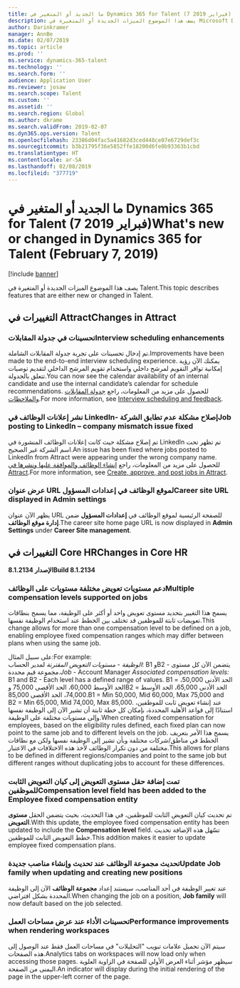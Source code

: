 ```yaml
---
title: ما الجديد أو المتغير في Dynamics 365 for Talent (7 فبراير 2019)
description: يصف هذا الموضوع الميزات الجديدة أو المتغيرة في Microsoft Dynamics 365 for Talent.
author: Darinkramer
manager: AnnBe
ms.date: 02/07/2019
ms.topic: article
ms.prod: ''
ms.service: dynamics-365-talent
ms.technology: ''
ms.search.form: ''
audience: Application User
ms.reviewer: josaw
ms.search.scope: Talent
ms.custom: ''
ms.assetid: ''
ms.search.region: Global
ms.author: dkrame
ms.search.validFrom: 2019-02-07
ms.dyn365.ops.version: Talent
ms.openlocfilehash: 23386d04fac5a41682d3ced448ce07e6729def3c
ms.sourcegitcommit: b3b21795f36e5852ffe18200d6fe0b93363b1cbd
ms.translationtype: HT
ms.contentlocale: ar-SA
ms.lasthandoff: 02/08/2019
ms.locfileid: "377719"
---
```

# <a name="whats-new-or-changed-in-dynamics-365-for-talent-february-7-2019"></a><span data-ttu-id="25a5d-103">ما الجديد أو المتغير في Dynamics 365 for Talent (7 فبراير 2019)</span><span class="sxs-lookup"><span data-stu-id="25a5d-103">What's new or changed in Dynamics 365 for Talent (February 7, 2019)</span></span>

[!include [banner](includes/banner.md)]

<span data-ttu-id="25a5d-104">يصف هذا الموضوع الميزات الجديدة أو المتغيرة في Talent.</span><span class="sxs-lookup"><span data-stu-id="25a5d-104">This topic describes features that are either new or changed in Talent.</span></span>

## <a name="changes-in-attract"></a><span data-ttu-id="25a5d-105">التغييرات في Attract</span><span class="sxs-lookup"><span data-stu-id="25a5d-105">Changes in Attract</span></span>

### <a name="interview-scheduling-enhancements"></a><span data-ttu-id="25a5d-106">تحسينات في جدولة المقابلات</span><span class="sxs-lookup"><span data-stu-id="25a5d-106">Interview scheduling enhancements</span></span>
<span data-ttu-id="25a5d-107">تم إدخال تحسينات على تجربة جدولة المقابلات الشاملة.</span><span class="sxs-lookup"><span data-stu-id="25a5d-107">Improvements have been made to the end-to-end interview scheduling experience.</span></span> <span data-ttu-id="25a5d-108">يمكنك الآن رؤية إمكانية توافر التقويم لمرشح داخلي واستخدام تقويم المرشح الداخلي لتقديم توصيات تتعلق بالجدولة.</span><span class="sxs-lookup"><span data-stu-id="25a5d-108">You can now see the calendar availability of an internal candidate and use the internal candidate’s calendar for schedule recommendations.</span></span> <span data-ttu-id="25a5d-109">للحصول على مزيد من المعلومات، راجع [جدولة المقابلات والملاحظات‬](interview-scheduling-feedback.md).</span><span class="sxs-lookup"><span data-stu-id="25a5d-109">For more information, see [Interview scheduling and feedback](interview-scheduling-feedback.md).</span></span>

### <a name="job-posting-to-linkedin--company-mismatch-issue-fixed"></a><span data-ttu-id="25a5d-110">نشر إعلانات الوظائف في LinkedIn- إصلاح مشكلة عدم تطابق الشركة</span><span class="sxs-lookup"><span data-stu-id="25a5d-110">Job posting to LinkedIn – company mismatch issue fixed</span></span>
<span data-ttu-id="25a5d-111">تم إصلاح مشكلة حيث كانت إعلانات الوظائف المنشورة في LinkedIn تم تظهر تحت اسم الشركة غير الصحيح.</span><span class="sxs-lookup"><span data-stu-id="25a5d-111">An issue has been fixed where jobs posted to LinkedIn from Attract were appearing under the wrong company name.</span></span> <span data-ttu-id="25a5d-112">للحصول على مزيد من المعلومات، راجع [إنشاء الوظائف والموافقة عليها ونشرها في Attract‬](creating-jobs-attract.md).</span><span class="sxs-lookup"><span data-stu-id="25a5d-112">For more information, see [Create, approve, and post jobs in Attract](creating-jobs-attract.md).</span></span>

### <a name="career-site-url-displayed-in-admin-settings"></a><span data-ttu-id="25a5d-113">عرض عنوان URL لموقع الوظائف في إعدادات المسؤول</span><span class="sxs-lookup"><span data-stu-id="25a5d-113">Career site URL displayed in Admin settings</span></span>
<span data-ttu-id="25a5d-114">يظهر الآن عنوان URL للصفحة الرئيسية لموقع الوظائف في **إعدادات المسؤول** ضمن **إدارة موقع الوظائف‬**.</span><span class="sxs-lookup"><span data-stu-id="25a5d-114">The career site home page URL is now displayed in **Admin Settings** under **Career Site management**.</span></span>

## <a name="changes-in-core-hr"></a><span data-ttu-id="25a5d-115">التغييرات في Core HR</span><span class="sxs-lookup"><span data-stu-id="25a5d-115">Changes in Core HR</span></span>

<span data-ttu-id="25a5d-116">**الإصدار 8.1.2134**</span><span class="sxs-lookup"><span data-stu-id="25a5d-116">**Build 8.1.2134**</span></span>

### <a name="multiple-compensation-levels-supported-on-jobs"></a><span data-ttu-id="25a5d-117">دعم مستويات تعويض مختلفة مستويات على الوظائف</span><span class="sxs-lookup"><span data-stu-id="25a5d-117">Multiple compensation levels supported on jobs</span></span>
<span data-ttu-id="25a5d-118">يسمح هذا التغيير بتحديد مستوى تعويض واحد أو أكثر على الوظيفة، مما يسمح بنطاقات تعويضات ثابتة للموظفين قد تختلف بين الخطط عند استخدام الوظيفة نفسها.</span><span class="sxs-lookup"><span data-stu-id="25a5d-118">This change allows for more than one compensation level to be defined on a job, enabling employee fixed compensation ranges which may differ between plans when using the same job.</span></span> 

<span data-ttu-id="25a5d-119">على سبيل المثال:</span><span class="sxs-lookup"><span data-stu-id="25a5d-119">For example:</span></span>    
<span data-ttu-id="25a5d-120">*الوظيفة* - *مستويات التعويض المقترنة* لمدير الحساب: B1 وB2 - يتضمن الآن كل مستوى مجموعة قيم محددة.</span><span class="sxs-lookup"><span data-stu-id="25a5d-120">*Job* - Account Manager *Associated compensation levels:* B1 and B2 - Each level has a defined range of values.</span></span> <span data-ttu-id="25a5d-121">B1 = الحد الأدنى 50,000، الحد الأوسط 60,000، الحد الأقصى 75,000 وB2 = الحد الأدنى 65,000، الحد الأوسط 74,000، الحد الأقصى 85,000.</span><span class="sxs-lookup"><span data-stu-id="25a5d-121">B1 = Min 50,000, Mid 60,000, Max 75,000 and B2 = Min 65,000, Mid 74,000, Max 85,000.</span></span> <span data-ttu-id="25a5d-122">عند إنشاء تعويض ثابت للموظفين، استنادًا إلى قواعد الأهلية المحددة، بإمكان كل خطة ثابتة أن تشير الآن إلى الوظيفة نفسها وإلى مستويات مختلفة على الوظيفة.</span><span class="sxs-lookup"><span data-stu-id="25a5d-122">When creating fixed compensation for employees, based on the eligibility rules defined, each fixed plan can now point to the same job and to different levels on the job.</span></span> <span data-ttu-id="25a5d-123">يسمح هذا الأمر بتعريف الخطط في مناطق/شركات مختلفة وبأن تشير إلى الوظيفة نفسها ولكن مع نطاقات مختلفة من دون تكرار الوظائف لأخذ هذه الاختلافات في الاعتبار.</span><span class="sxs-lookup"><span data-stu-id="25a5d-123">This allows for plans to be defined in different regions/companies and point to the same job but different ranges without duplicating jobs to account for these differences.</span></span>

### <a name="compensation-level-field-has-been-added-to-the-employee-fixed-compensation-entity"></a><span data-ttu-id="25a5d-124">تمت إضافة حقل مستوى التعويض إلى كيان التعويض الثابت للموظفين</span><span class="sxs-lookup"><span data-stu-id="25a5d-124">Compensation level field has been added to the Employee fixed compensation entity</span></span> 
<span data-ttu-id="25a5d-125">تم تحديث كيان التعويض الثابت للموظفين، في هذا التحديث، بحيث يتضمن الحقل **مستوى التعويض**.</span><span class="sxs-lookup"><span data-stu-id="25a5d-125">With this update, the employee fixed compensation entity has been updated to include the **Compensation level** field.</span></span> <span data-ttu-id="25a5d-126">تسّهل هذه الإضافة تحديث خطط التعويض الثابت للموظفين.</span><span class="sxs-lookup"><span data-stu-id="25a5d-126">This addition makes it easier to update employee fixed compensation plans.</span></span> 

### <a name="update-job-family-when-updating-and-creating-new-positions"></a><span data-ttu-id="25a5d-127">تحديث مجموعة الوظائف عند تحديث وإنشاء مناصب جديدة</span><span class="sxs-lookup"><span data-stu-id="25a5d-127">Update Job family when updating and creating new positions</span></span>
<span data-ttu-id="25a5d-128">عند تغيير الوظيفة في أحد المناصب، سيستند إعداد **مجموعة الوظائف** الآن إلى الوظيفة المحددة بشكل افتراضي.</span><span class="sxs-lookup"><span data-stu-id="25a5d-128">When changing the job on a position, **Job family** will now default based on the job selected.</span></span>

### <a name="performance-improvements-when-rendering-workspaces"></a><span data-ttu-id="25a5d-129">تحسينات الأداء عند عرض مساحات العمل</span><span class="sxs-lookup"><span data-stu-id="25a5d-129">Performance improvements when rendering workspaces</span></span>
<span data-ttu-id="25a5d-130">سيتم الآن تحميل علامات تبويب "التحليلات" في مساحات العمل فقط عند الوصول إلى هذه الصفحات.</span><span class="sxs-lookup"><span data-stu-id="25a5d-130">Analytics tabs on workspaces will now load only when accessing those pages.</span></span> <span data-ttu-id="25a5d-131">سيظهر مؤشر أثناء العرض الأولي للصفحة في الزاوية العلوية اليمنى من الصفحة.</span><span class="sxs-lookup"><span data-stu-id="25a5d-131">An indicator will display during the initial rendering of the page in the upper-left corner of the page.</span></span>
